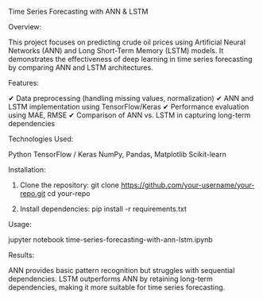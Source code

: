 Time Series Forecasting with ANN & LSTM

Overview:

This project focuses on predicting crude oil prices using Artificial Neural Networks (ANN) and Long Short-Term Memory (LSTM) models. It demonstrates the effectiveness of deep learning in time series forecasting by comparing ANN and LSTM architectures.

Features:

✔ Data preprocessing (handling missing values, normalization)
✔ ANN and LSTM implementation using TensorFlow/Keras
✔ Performance evaluation using MAE, RMSE
✔ Comparison of ANN vs. LSTM in capturing long-term dependencies

Technologies Used:

Python
TensorFlow / Keras
NumPy, Pandas, Matplotlib
Scikit-learn

Installation:
1. Clone the repository:
git clone https://github.com/your-username/your-repo.git
cd your-repo

2. Install dependencies:
pip install -r requirements.txt

Usage:

jupyter notebook time-series-forecasting-with-ann-lstm.ipynb

Results:

ANN provides basic pattern recognition but struggles with sequential dependencies.
LSTM outperforms ANN by retaining long-term dependencies, making it more suitable for time series forecasting.
